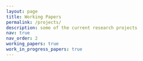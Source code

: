 ```yaml
---
layout: page
title: Working Papers
permalink: /projects/
description: some of the current research projects
nav: true
nav_order: 2
working_papers: true 
work_in_progress_papers: true
---
```



